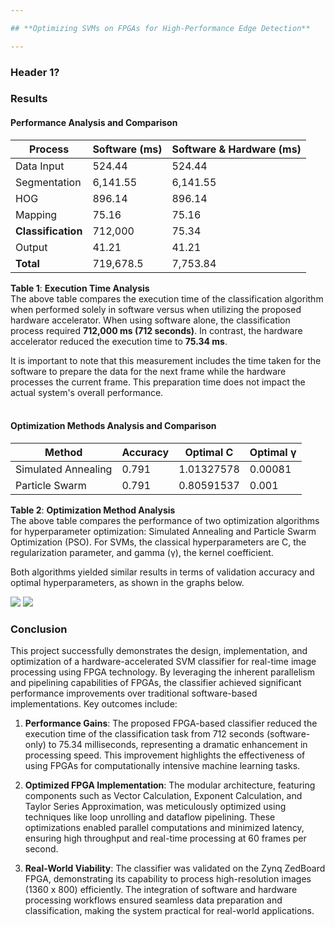 ```yaml
---

## **Optimizing SVMs on FPGAs for High-Performance Edge Detection**

---
```


### **Header 1?**

### **Results**

#### Performance Analysis and Comparison
| Process | Software (ms) | Software & Hardware (ms) |
| ------- | ------------- | ------------------------ |
| Data Input | 524.44 | 524.44 |
| Segmentation | 6,141.55 | 6,141.55 |
| HOG | 896.14 | 896.14 |
| Mapping | 75.16 | 75.16 |
| **Classification** | 712,000 | 75.34 |
| Output | 41.21 | 41.21 |
| **Total** | 719,678.5 | 7,753.84 |

**Table 1**: **Execution Time Analysis**  
The above table compares the execution time of the classification algorithm when performed solely in software versus when utilizing the proposed hardware accelerator. When using software alone, the classification process required **712,000 ms (712 seconds)**. In contrast, the hardware accelerator reduced the execution time to **75.34 ms**.

It is important to note that this measurement includes the time taken for the software to prepare the data for the next frame while the hardware processes the current frame. This preparation time does not impact the actual system's overall performance.<br></br>

#### Optimization Methods Analysis and Comparison
| Method | Accuracy | Optimal C | Optimal γ |
| ------ | -------- | --------- | --------- |
| Simulated Annealing | 0.791 | 1.01327578 | 0.00081 |
| Particle Swarm | 0.791 | 0.80591537 | 0.001 |

**Table 2**: **Optimization Method Analysis**  
The above table compares the performance of two optimization algorithms for hyperparameter optimization: Simulated Annealing and Particle Swarm Optimization (PSO). For SVMs, the classical hyperparameters are C, the regularization parameter, and gamma (γ), the kernel coefficient.

Both algorithms yielded similar results in terms of validation accuracy and optimal hyperparameters, as shown in the graphs below.

![](https://drive.google.com/uc?export=view&id=1Cjlo3SGME3P5yjPDprHke-jzr2NHt0e7)
![](https://drive.google.com/uc?export=view&id=1ARqAK6BGt5a8UXNFg7D1u9MmPtk3HrDC)

### **Conclusion**

This project successfully demonstrates the design, implementation, and optimization of a hardware-accelerated SVM classifier for real-time image processing using FPGA technology. By leveraging the inherent parallelism and pipelining capabilities of FPGAs, the classifier achieved significant performance improvements over traditional software-based implementations. Key outcomes include:  
1. **Performance Gains**: The proposed FPGA-based classifier reduced the execution time of the classification task from 712 seconds (software-only) to 75.34 milliseconds, representing a dramatic enhancement in processing speed. This improvement highlights the effectiveness of using FPGAs for computationally intensive machine learning tasks.  

2. **Optimized FPGA Implementation**: The modular architecture, featuring components such as Vector Calculation, Exponent Calculation, and Taylor Series Approximation, was meticulously optimized using techniques like loop unrolling and dataflow pipelining. These optimizations enabled parallel computations and minimized latency, ensuring high throughput and real-time processing at 60 frames per second.  

3. **Real-World Viability**: The classifier was validated on the Zynq ZedBoard FPGA, demonstrating its capability to process high-resolution images (1360 x 800) efficiently. The integration of software and hardware processing workflows ensured seamless data preparation and classification, making the system practical for real-world applications.
